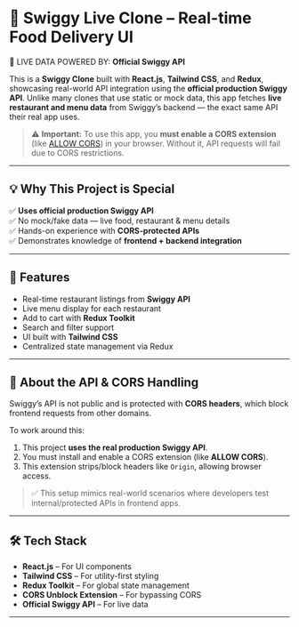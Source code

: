 # 🍔 Swiggy Live Clone – Real-time Food Delivery UI

🚨 LIVE DATA POWERED BY: **Official Swiggy API**

This is a **Swiggy Clone** built with **React.js**, **Tailwind CSS**, and **Redux**, showcasing real-world API integration using the **official production Swiggy API**.
Unlike many clones that use static or mock data, this app fetches **live restaurant and menu data** from Swiggy’s backend — the exact same API their real app uses.

> ⚠️ **Important:** To use this app, you **must enable a CORS extension** (like [ALLOW CORS](https://chromewebstore.google.com/detail/allow-cors-access-control/lhobafahddgcelffkeicbaginigeejlf?hl=en)) in your browser. Without it, API requests will fail due to CORS restrictions.

---

## 💡 Why This Project is Special

✅ **Uses official production Swiggy API**  
✅ No mock/fake data — live food, restaurant & menu details  
✅ Hands-on experience with **CORS-protected APIs**  
✅ Demonstrates knowledge of **frontend + backend integration**

---

## 🚀 Features

-  Real-time restaurant listings from **Swiggy API**
-  Live menu display for each restaurant
-  Add to cart with **Redux Toolkit**
-  Search and filter support
-  UI built with **Tailwind CSS**
-  Centralized state management via Redux

---

## 🔐 About the API & CORS Handling

Swiggy’s API is not public and is protected with **CORS headers**, which block frontend requests from other domains.

To work around this:

1. This project **uses the real production Swiggy API**.
2. You must install and enable a CORS extension (like **ALLOW CORS**).
3. This extension strips/block headers like `Origin`, allowing browser access.

> ✅ This setup mimics real-world scenarios where developers test internal/protected APIs in frontend apps.

---

## 🛠️ Tech Stack

- **React.js** – For UI components
- **Tailwind CSS** – For utility-first styling
- **Redux Toolkit** – For global state management
- **CORS Unblock Extension** – For bypassing CORS
- **Official Swiggy API** – For live data

---

